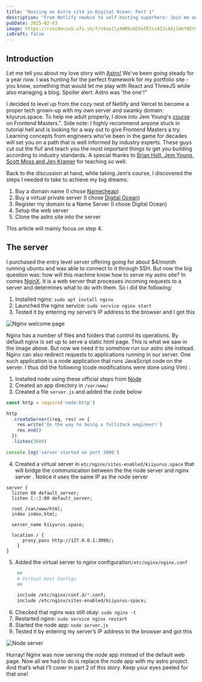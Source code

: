 ```yaml
---
title: "Hosting an Astro site in Digital Ocean: Part 1"
description: "From Netlify newbie to self-hosting superhero: Join me on a wild ride as I ditch the training wheels and set up my Astro site on Digital Ocean!"
pubDate: 2025-02-03
image: https://rzei8mczw5.ufs.sh/f/v9xa1lyXWM8uGGYeTEIsi8ZJcAXj1mhf6EtSI4kdGbxPuF0D
isDraft: false
---
```


## Introduction

Let me tell you about my love story with [Astro!](https://astro.build/) We've been going steady for a year now. I was hunting for the perfect framework for my portfolio site - you know, something that would let me play with React and ThreeJS while also managing a blog. Spoiler alert: Astro was 'the one'!"

I decided to level up from the cozy nest of Netlify and Vercel to become a proper tech grown-up with my own server and swanky domain: kiiyurus.space. To help me adult properly, I dove into Jem Young's [course](https://frontendmasters.com/courses/fullstack-v3/) on Frontend Masters.". Side note: I highly recommend anyone stuck in tutorial hell and is looking for a way out to give Frontend Masters a try. Learning concepts from engineers who’ve been in the game for decades will set you on a path that is well informed by industry experts. These guys cut out the fluf and teach you the most important things to get you building according to industry standards. A special thanks to [Brian Holt, Jem Young, Scott Moss and Jen Kramer](https://frontendmasters.com/teachers/) for teaching so well.

Back to the discussion at hand, while taking Jem’s course, I discovered the steps I needed to take to achieve my big dreams:

1. Buy a domain name (I chose [Namecheap](https://www.namecheap.com/))
2. Buy a virtual private server (I chose [Digital Ocean](https://www.digitalocean.com/))
3. Register my domain to a Name Server (I chose Digital Ocean)
4. Setup the web server
5. Clone the astro site into the server

This article will mainly focus on step 4.

## The server

I purchased the entry level server offering going for about $4/month running ubuntu and was able to connect to it through SSH. But now the big question was: how will this machine know how to serve my astro site? In comes [NginX](https://www.f5.com/go/product/welcome-to-nginx). It is a web server that processes incoming requests to a server and determines what to do with them. So i did the following:

1. Installed nginx: `sudo apt install nginx`
2. Launched the nginx service: `sudo service nginx start`
3. Tested it by entering my server’s IP address to the browser and I got this

![Nginx welcome page](https://rzei8mczw5.ufs.sh/f/v9xa1lyXWM8uf78FG1IrOTqpFo1QjXg5nImZbzJAHtedx0V2)

Nginx has a number of files and folders that control its operations. By default nginx is set up to serve a static html page. This is what we saw in the image above. But now we need it to somehow run our astro site instead. Nginx can also redirect requests to applications running in our server. One such application is a node application that runs JavaScript code on the server. I thus did the following (code modifications were done using Vim) :

1. Installed node using these official steps from [Node](https://github.com/nodesource/distributions?tab=readme-ov-file#debian-and-ubuntu-based-distributions)
2. Created an app directory in `/var/www/`
3. Created a file `server.js` and added the code below

```javascript
const http = require('node:http')

http
  .createServer((req, res) => {
    res.write('On the way to being a fullstack engineer!')
    res.end()
  })
  .listen(3000)

console.log('server started on port 3000')
```

4. Created a virtual server in `etc/nginx/sites-enabled/kiiyurus.space` that will bridge the communication between the the node server and nginx server . Notice it uses the same IP as the node server

```nginx
server {
  listen 80 default_server;
  listen [::]:80 default_server;

  root /var/www/html;
  index index.html;

  server_name kiiyurus.space;

  location / {
      proxy_pass http://127.0.0.1:3000/;
    }
}
```

5. Added the virtual server to nginx configuration`/etc/nginx/nginx.conf`

```bash
    ##
    # Virtual Host Configs
    ##

    include /etc/nginx/conf.d/*.conf;
    include /etc/nginx/sites-enabled/kiiyurus-space;

```

6. Checked that nginx was still okay: `sudo nginx -t`
7. Restarted nginx: `sudo service nginx restart`
8. Started the node app: `node server.js`
9. Tested it by entering my server’s IP address to the browser and got this

![Node server](https://rzei8mczw5.ufs.sh/f/v9xa1lyXWM8uPkxWcRbYD9N05itq8hZpv341cEdzHGOob6TL)

Hurray! Nginx was now serving the node app instead of the default web page. Now all we had to do is replace the node app with my astro project. And that’s what I’ll cover in part 2 of this story. Keep your eyes peeled for that one!
